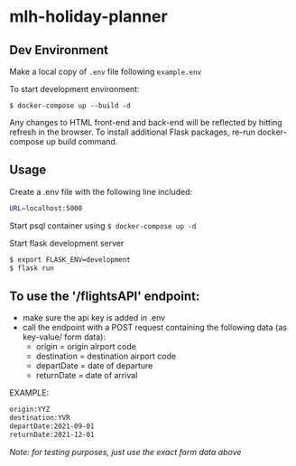 # mlh-holiday-planner

## Dev Environment

Make a local copy of `.env` file following `example.env`

To start development environment:

```
$ docker-compose up --build -d
```

Any changes to HTML front-end and back-end will be reflected by hitting refresh in the browser.
To install additional Flask packages, re-run docker-compose up build command.

## Usage

Create a .env file with the following line included:

```bash
URL=localhost:5000
```

Start psql container using `$ docker-compose up -d`

Start flask development server

```bash
$ export FLASK_ENV=development
$ flask run
```

## To use the '/flightsAPI' endpoint:

-   make sure the api key is added in .env
-   call the endpoint with a POST request containing the following data (as key-value/ form data):
    -   origin = origin airport code
    -   destination = destination airport code
    -   departDate = date of departure
    -   returnDate = date of arrival

EXAMPLE:

```bash
origin:YYZ
destination:YVR
departDate:2021-09-01
returnDate:2021-12-01
```

_Note: for testing purposes, just use the exact form data above_
